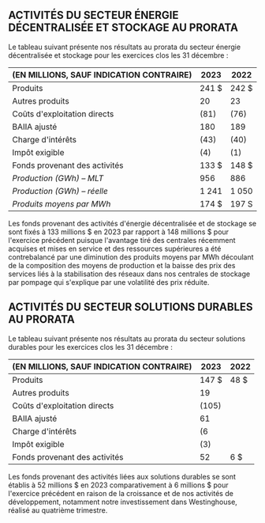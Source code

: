 ## ACTIVITÉS DU SECTEUR ÉNERGIE DÉCENTRALISÉE ET STOCKAGE AU PRORATA

Le tableau suivant présente nos résultats au prorata du secteur énergie décentralisée et stockage pour les exercices clos les 31 décembre :

| (EN MILLIONS, SAUF INDICATION CONTRAIRE) | 2023            | 2022   |
|------------------------------------------|-----------------|--------|
| Produits                                 | 241 \$          | 242 \$ |
| Autres produits                          | 20              | 23     |
| Coûts d'exploitation directs             | (81)            | (76)   |
| BAIIA ajusté                             | 180             | 189    |
| Charge d'intérêts                        | (43)            | (40)   |
| Impôt exigible                           | (4)             | (1)    |
| Fonds provenant des activités            | 133 \$          | 148 \$ |
| <i>Production (GWh) – MLT</i>            | 956             | 886    |
| <i>Production (GWh) – réelle</i>         | 1 241           | 1 050  |
| <i>Produits moyens par MWh</i>           | $174~\text{\$}$ | 197 S  |

Les fonds provenant des activités d'énergie décentralisée et de stockage se sont fixés à 133 millions \$ en 2023 par rapport à 148 millions \$ pour l'exercice précédent puisque l'avantage tiré des centrales récemment acquises et mises en service et des ressources supérieures a été contrebalancé par une diminution des produits moyens par MWh découlant de la composition des moyens de production et la baisse des prix des services liés à la stabilisation des réseaux dans nos centrales de stockage par pompage qui s'explique par une volatilité des prix réduite.

## ACTIVITÉS DU SECTEUR SOLUTIONS DURABLES AU PRORATA

Le tableau suivant présente nos résultats au prorata du secteur solutions durables pour les exercices clos les 31 décembre :

| (EN MILLIONS, SAUF INDICATION CONTRAIRE) | 2023   | 2022  |
|------------------------------------------|--------|-------|
| Produits                                 | 147 \$ | 48 \$ |
| Autres produits                          | 19     |       |
| Coûts d'exploitation directs             | (105)  |       |
| BAIIA ajusté                             | 61     |       |
| Charge d'intérêts                        | (6     |       |
| Impôt exigible                           | (3)    |       |
| Fonds provenant des activités            | 52     | 6 \$  |

Les fonds provenant des activités liées aux solutions durables se sont établis à 52 millions \$ en 2023 comparativement à 6 millions \$ pour l'exercice précédent en raison de la croissance et de nos activités de développement, notamment notre investissement dans Westinghouse, réalisé au quatrième trimestre.